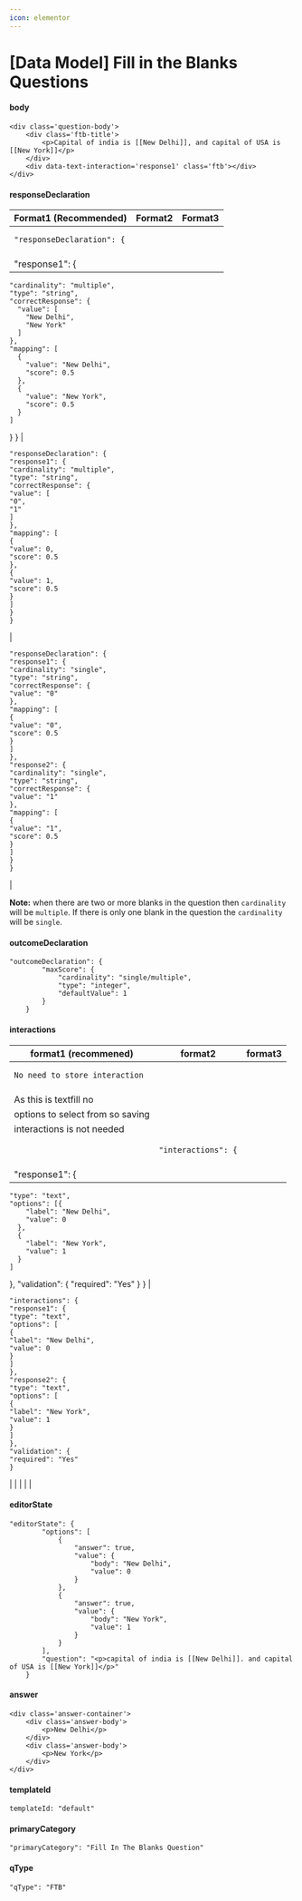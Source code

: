 ```yaml
---
icon: elementor
---
```


# \[Data Model] Fill in the Blanks Questions

#### body <a href="#id-datamodel-fillintheblanksquestions-body" id="id-datamodel-fillintheblanksquestions-body"></a>

```
<div class='question-body'>
    <div class='ftb-title'>
        <p>Capital of india is [[New Delhi]], and capital of USA is [[New York]]</p>
    </div>
    <div data-text-interaction='response1' class='ftb'></div>
</div>
```

#### responseDeclaration <a href="#id-datamodel-fillintheblanksquestions-responsedeclaration" id="id-datamodel-fillintheblanksquestions-responsedeclaration"></a>

| **Format1 (Recommended)**                         | **Format2** | **Format3** |
| ------------------------------------------------- | ----------- | ----------- |
| <pre><code>"responseDeclaration": {
</code></pre> |             |             |
| "response1": {                                    |             |             |

```
"cardinality": "multiple",
"type": "string",
"correctResponse": {
  "value": [
    "New Delhi",
    "New York"
  ]
},
"mapping": [
  {
    "value": "New Delhi",
    "score": 0.5
  },
  {
    "value": "New York",
    "score": 0.5
  }
]
```

} } |

```
"responseDeclaration": {
"response1": {
"cardinality": "multiple",
"type": "string",
"correctResponse": {
"value": [
"0",
"1"
]
},
"mapping": [
{
"value": 0,
"score": 0.5
},
{
"value": 1,
"score": 0.5
}
]
}
}
```

|

```
"responseDeclaration": {
"response1": {
"cardinality": "single",
"type": "string",
"correctResponse": {
"value": "0"
},
"mapping": [
{
"value": "0",
"score": 0.5
}
]
},
"response2": {
"cardinality": "single",
"type": "string",
"correctResponse": {
"value": "1"
},
"mapping": [
{
"value": "1",
"score": 0.5
}
]
}
}
```

|

**Note:** when there are two or more blanks in the question then `cardinality` will be `multiple`. If there is only one blank in the question the `cardinality` will be `single`.

#### outcomeDeclaration <a href="#id-datamodel-fillintheblanksquestions-outcomedeclaration" id="id-datamodel-fillintheblanksquestions-outcomedeclaration"></a>

```
"outcomeDeclaration": {
        "maxScore": {
            "cardinality": "single/multiple",
            "type": "integer",
            "defaultValue": 1
        }
    }
```

#### interactions <a href="#id-datamodel-fillintheblanksquestions-interactions" id="id-datamodel-fillintheblanksquestions-interactions"></a>

| **format1 (recommened)**                              | **format2**                                | **format3** |
| ----------------------------------------------------- | ------------------------------------------ | ----------- |
| <pre><code>No need to store interaction
</code></pre> |                                            |             |
| As this is textfill no                                |                                            |             |
| options to select from so saving                      |                                            |             |
| interactions is not needed                            |                                            |             |
|                                                       | <pre><code>"interactions": {
</code></pre> |             |
| "response1": {                                        |                                            |             |

```
"type": "text",
"options": [{
    "label": "New Delhi",
    "value": 0
  },
  {
    "label": "New York",
    "value": 1
  }
]
```

}, "validation": { "required": "Yes" } } |

```
"interactions": {
"response1": {
"type": "text",
"options": [
{
"label": "New Delhi",
"value": 0
}
]
},
"response2": {
"type": "text",
"options": [
{
"label": "New York",
"value": 1
}
]
},
"validation": {
"required": "Yes"
}
```

\| | | | |

#### editorState <a href="#id-datamodel-fillintheblanksquestions-editorstate" id="id-datamodel-fillintheblanksquestions-editorstate"></a>

```
"editorState": {
        "options": [
            {
                "answer": true,
                "value": {
                    "body": "New Delhi",
                    "value": 0
                }
            },
            {
                "answer": true,
                "value": {
                    "body": "New York",
                    "value": 1
                }
            }
        ],
        "question": "<p>capital of india is [[New Delhi]]. and capital of USA is [[New York]]</p>"
    }
```

#### answer <a href="#id-datamodel-fillintheblanksquestions-answer" id="id-datamodel-fillintheblanksquestions-answer"></a>

```
<div class='answer-container'>
    <div class='answer-body'>
        <p>New Delhi</p>
    </div>
    <div class='answer-body'>
        <p>New York</p>
    </div>
</div>
```

#### templateId <a href="#id-datamodel-fillintheblanksquestions-templateid" id="id-datamodel-fillintheblanksquestions-templateid"></a>

```
templateId: "default"
```

#### primaryCategory <a href="#id-datamodel-fillintheblanksquestions-primarycategory" id="id-datamodel-fillintheblanksquestions-primarycategory"></a>

```
"primaryCategory": "Fill In The Blanks Question"
```

#### qType <a href="#id-datamodel-fillintheblanksquestions-qtype" id="id-datamodel-fillintheblanksquestions-qtype"></a>

```
"qType": "FTB"
```
